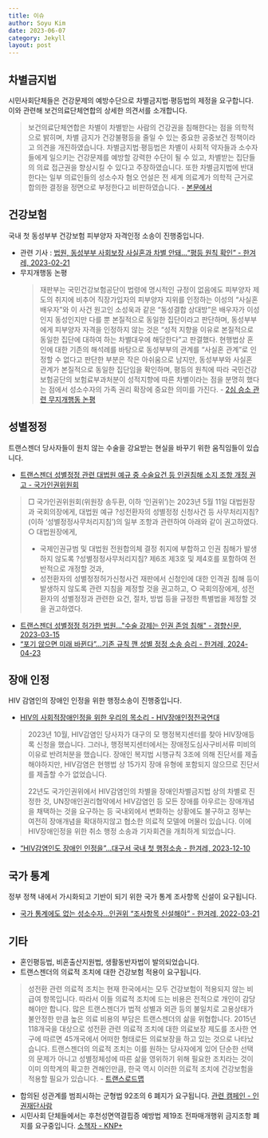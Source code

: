 ```yaml
---
title: 이슈
author: Soyu Kim
date: 2023-06-07
category: Jekyll
layout: post
---
```


차별금지법
----

시민사회단체들은 건강문제의 예방수단으로 차별금지법·평등법의 제정을 요구합니다. 이와 관련해 보건의료단체연합의 상세한 의견서를 소개합니다.

> 보건의료단체연합은 차별이 차별받는 사람의 건강권을 침해한다는 점을 의학적으로 밝히며, 차별 금지가 건강불평등을 줄일 수 있는 중요한 공중보건 정책이라고 의견을 개진하였습니다. 차별금지법·평등법은 차별이 사회적 약자들과 소수자들에게 일으키는 건강문제를 예방할 강력한 수단이 될 수 있고, 차별받는 집단들의 의료 접근권을 향상시킬 수 있다고 주장하였습니다. 또한 차별금지법에 반대한다는 일부 의료인들의 성소수자 혐오 언설은 전 세계 의료계가 의학적 근거로 합의한 결정을 정면으로 부정한다고 비판하였습니다. - [본문에서](http://kfhr.org/?p=130674)

건강보험
----

국내 첫 동성부부 건강보험 피부양자 자격인정 소송이 진행중입니다.

* 관련 기사 : [법원, 동성부부 사회보장 사실혼과 차별 안돼…“평등 원칙 확인” - 한겨레, 2023-02-21](https://www.hani.co.kr/arti/society/society_general/1080610.html)
* 무지개행동 논평
  > 재판부는 국민건강보험공단이 법령에 명시적인 규정이 없음에도 피부양자 제도의 취지에 비추어 직장가입자의 피부양자 지위를 인정하는 이성의 “사실혼 배우자”와 이 사건 원고인 소성욱과 같은 “동성결합 상대방”은 배우자가 이성인지 동성인지만 다를 뿐 본질적으로 동일한 집단이라고 판단하며, 동성부부에게 피부양자 자격을 인정하지 않는 것은 “성적 지향을 이유로 본질적으로 동일한 집단에 대하여 하는 차별대우에 해당한다”고 판결했다. 현행법상 혼인에 대한 기존의 해석례를 바탕으로 동성부부의 관계를 “사실혼 관계”로 인정할 수 없다고 판단한 부분은 작은 아쉬움으로 남지만, 동성부부와 사실혼 관계가 본질적으로 동일한 집단임을 확인하며, 평등의 원칙에 따라 국민건강보험공단의 보험료부과처분이 성적지향에 따른 차별이라는 점을 분명히 했다는 점에서 성소수자의 가족 권리 확장에 중요한 의미를 가진다. - [2심 승소 관련 무지개행동 논평](http://lgbtqact.org/statement20230221/)

성별정정
----

트랜스젠더 당사자들이 원치 않는 수술을 강요받는 현실을 바꾸기 위한 움직임들이 있습니다.

* [트랜스젠더 성별정정 관련 대법원 예규 중 수술요건 등 인권침해 소지 조항 개정 권고 - 국가인권위원회](https://www.humanrights.go.kr/base/board/read?boardManagementNo=24&boardNo=7609145&menuLevel=3&menuNo=91)
> □ 국가인권위원회(위원장 송두환, 이하 ‘인권위’)는 2023년 5월 11일 대법원장과 국회의장에게, 대법원 예규 ?성전환자의 성별정정 신청사건 등 사무처리지침?(이하 ‘성별정정사무처리지침’)의 일부 조항과 관련하여 아래와 같이 권고하였다.
> ○ 대법원장에게,
> - 국제인권규범 및 대법원 전원합의체 결정 취지에 부합하고 인권 침해가 발생하지 않도록 ?성별정정사무처리지침? 제6조 제3호 및 제4호를 포함하여 전반적으로 개정할 것과,
> - 성전환자의 성별정정허가신청사건 재판에서 신청인에 대한 인격권 침해 등이 발생하지 않도록 관련 지침을 제정할 것을 권고하고,
> ○ 국회의장에게, 성전환자의 성별정정과 관련한 요건, 절차, 방법 등을 규정한 특별법을 제정할 것을 권고하였다.
* [트랜스젠더 성별정정 허가한 법원..."수술 강제는 인권 존엄 침해" - 경향신문, 2023-03-15](https://m.khan.co.kr/national/national-general/article/202303151528001)
* [“포기 않으면 미래 바뀐다”…기존 규칙 깬 성별 정정 소송 승리 - 한겨레, 2024-04-23](https://www.hani.co.kr/arti/society/society_general/1137719.html)

장애 인정
----

HIV 감염인의 장애인 인정을 위한 행정소송이 진행중입니다.

* [HIV의 사회적장애인정을 위한 우리의 목소리 - HIV장애인정전국연대](https://www.kpil.org/board_activity/20231205/)
> 2023년 10월, HIV감염인 당사자가 대구의 모 행정복지센터를 찾아 HIV장애등록 신청을 했습니다. 그러나, 행정복지센터에서는 장애정도심사구비서류 미비의 이유로 반려처분을 했습니다.
장애인 복지법 시행규칙 3조에 의해 진단서를 제출해야하지만, HIV감염은 현행법 상 15가지 장애 유형에 포함되지 않으므로 진단서를 제출할 수가 없었습니다.
>
> 22년도 국가인권위에서 HIV감염인의 차별을 장애인차별금지법 상의 차별로 진정한 것, UN장애인권리협약에서 HIV감염인 등 모든 장애를 아우르는 장애개념을 채택하는 것을 요구하는 등 국내외에서 변화하는 상황에도 불구하고 정부는 여전히 장애개념을 확대하지않고 협소한 의료적 모델에 머물러 있습니다.
이에 HIV장애인정을 위한 취소 행정 소송과 기자회견을 개최하게 되었습니다.
* [“HIV감염인도 장애인 인정을”...대구서 국내 첫 행정소송 - 한겨레, 2023-12-10](https://www.hani.co.kr/arti/area/yeongnam/1119822.html)

국가 통계
----

정부 정책 내에서 가시화되고 기반이 되기 위한 국가 통계 조사항목 신설이 요구됩니다.

* [국가 통계에도 없는 성소수자…인권위 “조사항목 신설해야” - 한겨레, 2022-03-21](https://www.hani.co.kr/arti/society/society_general/1035614.html)

기타
----

* 혼인평등법, 비혼출산지원법, 생활동반자법이 발의되었습니다.
* 트랜스젠더의 의료적 조치에 대한 건강보험 적용이 요구됩니다.
> 성전환 관련 의료적 조치는 현재 한국에서는 모두 건강보험이 적용되지 않는 비급여 항목입니다. 따라서 이들 의료적 조치에 드는 비용은 전적으로 개인이 감당해야만 합니다.  많은 트랜스젠더가 법적 성별과 외관 등의 불일치로 고용상태가 불안정한 만큼  높은 의료 비용의 부담은 트랜스젠더의 삶을 위협합니다.  2015년 118개국을 대상으로 성전환 관련 의료적 조치에 대한 의료보장 제도를 조사한 연구에 따르면 45개국에서 어떠한 형태로든 의료보장을 하고 있는 것으로 나타났습니다. 트랜스젠더의 의료적 조치는 이를 원하는 당사자에게 있어 단순한 선택의 문제가 아니고 성별정체성에 따른 삶을 영위하기 위해 필요한 조치라는 것이 이미 의학계의 확고한 견해인만큼, 한국 역시 이러한 의료적 조치에 건강보험을 적용할 필요가 있습니다. - [트랜스로드맵](http://transroadmap.net/transgender-health/)
* 합의된 성관계를 범죄시하는 군형법 92조의 6 폐지가 요구됩니다. [관련 캠페인 - 인권재단사람](https://hrfund.or.kr/now-equality/?bmode=view&idx=5247395&t=board)
* 시민사회 단체들에서는 후천성면역결핍증 예방법 제19조 전파매개행위 금지조항 폐지를 요구중입니다. [소책자 - KNP+](https://knpplus.org/archive/?bmode=view&idx=10462912&t=board)
